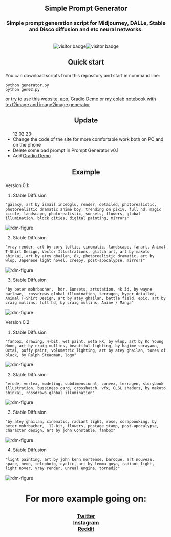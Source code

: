 <h2 align="center">
    <p>Simple Prompt Generator</p>
</h2>
<h3 align="center">
    <p>Simple prompt generation script for Midjourney, DALLe, Stable and Disco diffusion and etc neural networks.</p>
</h3><br>
<div  align="center">
	<img style="display: inline-block, margin-right: 1%;" src='https://visitor-badge.glitch.me/badge?page_id=WiNE-iNEFF_Simple_Prompt_Generator&left_text=GithubVisitors' alt='visitor badge'><img style="display: inline-block;" src='https://visitor-badge.glitch.me/badge?page_id=WiNE-iNEFF_HF_Simple_Prompt_Generator&left_text=HuggingFaceVisitors' alt='visitor badge'>
</div>

## <p align="center">Quick start</p>

You can download scripts from this repository and start in command line:
```
python generator.py
python gen02.py
```
or try to use this <a href="https://wine-ineff.github.io/Simple_Prompt_Generator/" target="_blank">website</a>, <a href="https://github.com/WiNE-iNEFF/Simple_Prompt_Generator/releases" target="_blank">app</a>, <a href="https://huggingface.co/spaces/WiNE-iNEFF/HF_Simple_Prompt_Generator" target="_blank">Gradio Demo</a> or <a href="https://github.com/WiNE-iNEFF/Stable_Diffusion_colab" target="_blank">my colab notebook with text2image and image2image generator</a>

## <p align="center">Update</p>

<ul>
	12.02.23:
	<li>Change the code of the site for more comfortable work both on PC and on the phone</li>
	<li>Delete some bad prompt in Prompt Generator v0.1</li>
        <li>Add <a href="https://huggingface.co/spaces/WiNE-iNEFF/HF_Simple_Prompt_Generator" target="_blank">Gradio Demo</a></li>
</ul>


## <p align="center">Example</p>

Version 0.1:
1. Stable Diffusion
```
"galaxy, art by ismail inceoglu, render, detailed, photorealistic, photorealistic dramatic anime boy, trending on pixiv, full hd, magic circle, landscape, photorealistic, sunsets, flowers, global illumination, block cities, digital painting, mirrors"
```
![rdm-figure](img/1.png)

2. Stable Diffusion
```
"vray render, art by cory loftis, cinematic, landscape, fanart, Animal T-Shirt Design, Vector Illustrations, glitch art, art by makoto shinkai, art by atey ghailan, 8k, photorealistic dramatic, art by wlop, Japenese light novel, creepy, post-apocalypse, mirrors"
```
![rdm-figure](img/2.png)

3. Stable Diffusion
```
"by peter mohrbacher,  hdr, Sunsets, artstation, 4k 3d, by wayne barlowe,  rossdraws global illumination, terragen, hyper detailed, Animal T-Shirt Design, art by atey ghailan, battle field, epic, art by craig mullins, full hd, by craig mullins, Anime / Manga"
```
![rdm-figure](img/3.png)

Version 0.2:
1. Stable Diffusion
```
"fanbox, drawing, 4-bit, wet paint, weta FX, by wlop, art by Ko Young Hoon, art by craig mullins, beautiful lighting, by hajime sorayama,  Octal, puffy paint, volumetric lighting, art by atey ghailan, tones of black, by Ralph Steadman, logo"
```
![rdm-figure](img/4.png)

2. Stable Diffusion
```
"erode, vertex, modeling, subdimensional, convex, terragen, storybook illustration, bussiness card, crosshatch, vfx, GLSL shaders, by makoto shinkai, rossdraws global illumination"
```
![rdm-figure](img/5.png)

3. Stable Diffusion
```
"by atey ghailan, cinematic, radiant light, rose, scrapbooking, by peter mohrbacher,  12-bit, flowers, postage stamp, post-apocalypse, character design, art by john Constable, fanbox"
```
![rdm-figure](img/6.png)

4. Stable Diffusion
```
"light painting, art by john kenn mortense, baroque, art nouveau, space, neon, telephoto, cyclic, art by lemma guya, radiant light, light nover, vray render, unreal engine, tornadic"
```
![rdm-figure](img/7.png)

# <p align="center">For more example going on:</p>
<h3 align="center">
	<a href="https://twitter.com/wine_ineff" target='_blank'>Twitter</a><br>
	<a href="https://www.instagram.com/wine_ineff" target='_blank'>Instagram</a><br>
	<a href="https://www.reddit.com/user/WiNE-iNEFF" target='_blank'>Reddit</a>
</h3>
